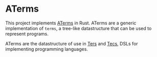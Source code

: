# ATerms

This project implements [ATerms](https://homepages.cwi.nl/~paulk/publications/aterms2.pdf) in Rust. ATerms are a generic implementation of `terms`, a tree-like datastructure that can be used to represent programs.

ATerms are the datastructure of use in [Ters](https://github.com/MDBijman/ters) and [Tecs](https://github.com/MDBijman/tecs), DSLs for implementing programming languages.

